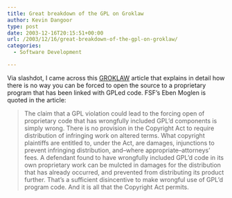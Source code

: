 ```yaml
---
title: Great breakdown of the GPL on Groklaw
author: Kevin Dangoor
type: post
date: 2003-12-16T20:15:51+00:00
url: /2003/12/16/great-breakdown-of-the-gpl-on-groklaw/
categories:
  - Software Development

---
```

Via slashdot, I came across this [GROKLAW][1] article that explains in detail how there is no way you can be forced to open the source to a proprietary program that has been linked with GPLed code. FSF&#8217;s Eben Moglen is quoted in the article:

> The claim that a GPL violation could lead to the forcing open of proprietary code that has wrongfully included GPL&#8217;d components is simply wrong. There is no provision in the Copyright Act to require distribution of infringing work on altered terms. What copyright plaintiffs are entitled to, under the Act, are damages, injunctions to prevent infringing distribution, and&#8211;where appropriate&#8211;attorneys&#8217; fees. A defendant found to have wrongfully included GPL&#8217;d code in its own proprietary work can be mulcted in damages for the distribution that has already occurred, and prevented from distributing its product further. That&#8217;s a sufficient disincentive to make wrongful use of GPL&#8217;d program code. And it is all that the Copyright Act permits.

 [1]: http://www.groklaw.net/article.php?story=20031214210634851 "GROKLAW"